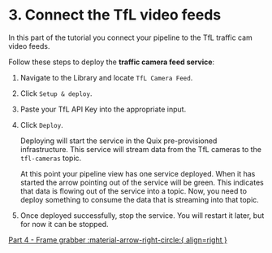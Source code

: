 # 3. Connect the TfL video feeds

In this part of the tutorial you connect your pipeline to the TfL traffic cam video feeds.

Follow these steps to deploy the **traffic camera feed service**:

1.  Navigate to the Library and locate `TfL Camera Feed`.

2.  Click `Setup & deploy`.

3.  Paste your TfL API Key into the appropriate input.

4.  Click `Deploy`.

    Deploying will start the service in the Quix pre-provisioned infrastructure. This service will stream data from the TfL cameras to the `tfl-cameras` topic.

    At this point your pipeline view has one service deployed. When it has started the arrow pointing out of the service will be green. This indicates that data is flowing out of the service into a topic. Now, you need to deploy something to consume the data that is streaming into that topic.

5.  Once deployed successfully, stop the service. You will restart it later, but for now it can be stopped.

[Part 4 - Frame grabber :material-arrow-right-circle:{ align=right }](tfl-frame-grabber.md)
